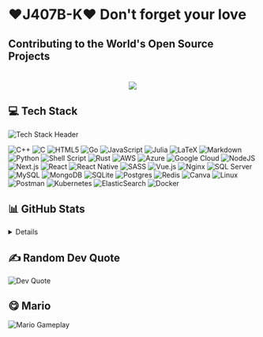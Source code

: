 # ❤️J407B-K❤️ Don't forget your love

## Contributing to the World's Open Source Projects

<h1 align="center">
  <a href="https://git.io/typing-svg">
    <img src="https://readme-typing-svg.herokuapp.com/?color=%23F18900&lines=Hello+There!+👋;Pleased+to+meet+you!;&center=true&size=30">
  </a>
</h1>




## 💻 Tech Stack

![Tech Stack Header](https://github.com/erbanku/erbanku/assets/79493862/543c5ef4-bae2-45c3-9742-04af4b56cda1)

![C++](https://img.shields.io/badge/c++-%2300599C.svg?style=flat&logo=c%2B%2B)
![C](https://img.shields.io/badge/c-%2300599C.svg?style=flat&logo=c)
![HTML5](https://img.shields.io/badge/html5-%23E34F26.svg?style=flat&logo=html5)
![Go](https://img.shields.io/badge/go-%2300ADD8.svg?style=flat&logo=go)
![JavaScript](https://img.shields.io/badge/javascript-%23323330.svg?style=flat&logo=javascript&logoColor=%23F7DF1E)
![Julia](https://img.shields.io/badge/-Julia-9558B2?style=flat&logo=julia&logoColor=white)
![LaTeX](https://img.shields.io/badge/latex-%23008080.svg?style=flat&logo=latex)
![Markdown](https://img.shields.io/badge/markdown-%23000000.svg?style=flat&logo=markdown)
![Python](https://img.shields.io/badge/python-3670A0?style=flat&logo=python&logoColor=ffdd54)
![Shell Script](https://img.shields.io/badge/shell_script-%23121011.svg?style=flat&logo=gnu-bash)
![Rust](https://img.shields.io/badge/rust-%23000000.svg?style=flat&logo=rust)
![AWS](https://img.shields.io/badge/AWS-%23FF9900.svg?style=flat&logo=amazon-aws)
![Azure](https://img.shields.io/badge/azure-%230072C6.svg?style=flat&logo=azure-devops)
![Google Cloud](https://img.shields.io/badge/Google%20Cloud-%234285F4.svg?style=flat&logo=google-cloud)
![NodeJS](https://img.shields.io/badge/node.js-6DA55F?style=flat&logo=node.js)
![Next.js](https://img.shields.io/badge/Next-black?style=flat&logo=next.js)
![React](https://img.shields.io/badge/react-%2320232a.svg?style=flat&logo=react&logoColor=%2361DAFB)
![React Native](https://img.shields.io/badge/react_native-%2320232a.svg?style=flat&logo=react)
![SASS](https://img.shields.io/badge/SASS-hotpink.svg?style=flat&logo=SASS)
![Vue.js](https://img.shields.io/badge/vuejs-%2335495e.svg?style=flat&logo=vuedotjs)
![Nginx](https://img.shields.io/badge/nginx-%23009639.svg?style=flat&logo=nginx)
![SQL Server](https://img.shields.io/badge/Microsoft%20SQL%20Server-CC2927?style=flat&logo=microsoft%20sql%20server)
![MySQL](https://img.shields.io/badge/mysql-%2300f.svg?style=flat&logo=mysql)
![MongoDB](https://img.shields.io/badge/MongoDB-%234ea94b.svg?style=flat&logo=mongodb)
![SQLite](https://img.shields.io/badge/sqlite-%2307405e.svg?style=flat&logo=sqlite)
![Postgres](https://img.shields.io/badge/postgres-%23316192.svg?style=flat&logo=postgresql)
![Redis](https://img.shields.io/badge/redis-%23DD0031.svg?style=flat&logo=redis)
![Canva](https://img.shields.io/badge/Canva-%2300C4CC.svg?style=flat&logo=Canva)
![Linux](https://img.shields.io/badge/Linux-FCC624?style=flat&logo=linux&logoColor=black)
![Postman](https://img.shields.io/badge/Postman-FF6C37?style=flat&logo=postman)
![Kubernetes](https://img.shields.io/badge/kubernetes-%23326ce5.svg?style=flat&logo=kubernetes)
![ElasticSearch](https://img.shields.io/badge/ElasticSearch-005571?style=flat&logo=elasticsearch)
![Docker](https://img.shields.io/badge/docker-%230db7ed.svg?style=flat&logo=docker)

## 📊 GitHub Stats

<details>
  <summary>Details</summary>

  <picture>
    <source
      media="(prefers-color-scheme: dark)"
      srcset="https://github-readme-stats.vercel.app/api?username=J1407B-K&show_icons=true&theme=dark">
    <source
      media="(prefers-color-scheme: light)"
      srcset="https://github-readme-stats.vercel.app/api?username=J1407B-K&show_icons=true&theme=light">
    <img
      src="https://github-readme-stats.vercel.app/api?username=J1407B-K&show_icons=true&theme=light"
      alt="GitHub Stats">
  </picture>

  <picture>
    <source
      media="(prefers-color-scheme: dark)"
      srcset="https://github-readme-stats.vercel.app/api/top-langs/?username=J1407B-K&layout=compact&theme=dark">
    <source
      media="(prefers-color-scheme: light)"
      srcset="https://github-readme-stats.vercel.app/api/top-langs/?username=J1407B-K&layout=compact&theme=light">
    <img
      src="https://github-readme-stats.vercel.app/api/top-langs/?username=J1407B-K&layout=compact&theme=light"
      alt="Top Languages">
  </picture>

</details>

## ✍️ Random Dev Quote

<picture>
  <source
    media="(prefers-color-scheme: dark)"
    srcset="https://quotes-github-readme.vercel.app/api?type=horizontal&theme=dark">
  <source
    media="(prefers-color-scheme: light)"
    srcset="https://quotes-github-readme.vercel.app/api?type=horizontal&theme=light">
  <img
    src="https://quotes-github-readme.vercel.app/api?type=horizontal&theme=light"
    alt="Dev Quote">
</picture>

## 😋 Mario

![Mario Gameplay](https://github.com/erbanku/erbanku/assets/79493862/56f4be91-dcd4-4700-838d-5545ccdbf859)
